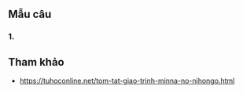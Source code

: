 ## Mẫu câu

### 1. 

## Tham khảo
* https://tuhoconline.net/tom-tat-giao-trinh-minna-no-nihongo.html